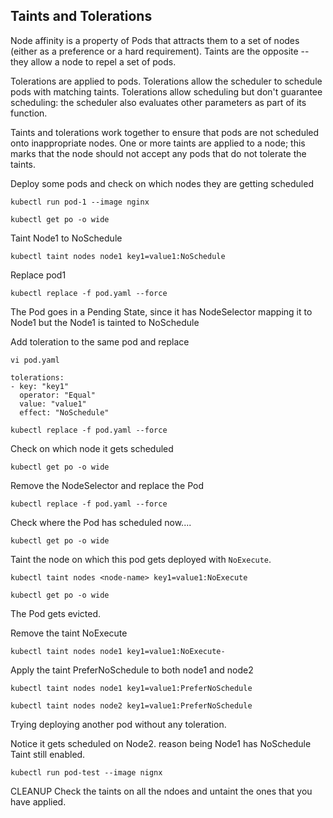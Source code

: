## Taints and Tolerations

Node affinity is a property of Pods that attracts them to a set of nodes (either as a preference or a hard requirement). Taints are the opposite -- they allow a node to repel a set of pods.

Tolerations are applied to pods. Tolerations allow the scheduler to schedule pods with matching taints. Tolerations allow scheduling but don't guarantee scheduling: the scheduler also evaluates other parameters as part of its function.

Taints and tolerations work together to ensure that pods are not scheduled onto inappropriate nodes. One or more taints are applied to a node; this marks that the node should not accept any pods that do not tolerate the taints.

Deploy some pods and check on which nodes they are getting scheduled 
```
kubectl run pod-1 --image nginx
```
```
kubectl get po -o wide
```

Taint Node1 to NoSchedule
```
kubectl taint nodes node1 key1=value1:NoSchedule
```
Replace pod1
```
kubectl replace -f pod.yaml --force
```
The Pod goes in a Pending State, since it has NodeSelector mapping it to  Node1 but the Node1 is tainted to NoSchedule

Add toleration to the same pod and replace
```
vi pod.yaml
```
```
tolerations:
- key: "key1"
  operator: "Equal"
  value: "value1"
  effect: "NoSchedule"
```
```
kubectl replace -f pod.yaml --force
```
Check on which node it gets scheduled
```
kubectl get po -o wide
```
Remove the NodeSelector and replace the Pod
```
kubectl replace -f pod.yaml --force
```
Check where the Pod has scheduled now....
```
kubectl get po -o wide
```
Taint the node on which this pod gets deployed with `NoExecute`.
```
kubectl taint nodes <node-name> key1=value1:NoExecute
```
```
kubectl get po -o wide
```
The Pod gets evicted.

Remove the taint NoExecute
```
kubectl taint nodes node1 key1=value1:NoExecute-
```
Apply the taint PreferNoSchedule to both node1 and node2
```
kubectl taint nodes node1 key1=value1:PreferNoSchedule
```
```
kubectl taint nodes node2 key1=value1:PreferNoSchedule
```
Trying deploying another pod without any toleration.

Notice it gets scheduled on Node2. reason being Node1 has NoSchedule Taint still enabled.
```
kubectl run pod-test --image nignx
```

CLEANUP
Check the taints on all the ndoes and untaint the ones that you have applied.
